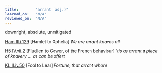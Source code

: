 ```yaml
---
title:        "arrant (adj.)"
learned_on:   "N/A"
reviewed_on:  "N/A"
---
```


downright, absolute, unmitigated

[Ham III.i.129](https://www.shakespeareswords.com/Public/Play.aspx?Act=3&Scene=1&WorkId=2#117207) \[Hamlet to Ophelia\] *We are arrant knaves all*

[H5 IV.vii.2](https://www.shakespeareswords.com/Public/Play.aspx?Act=4&Scene=7&WorkId=38#256411) \[Fluellen to Gower, of the French behaviour\] *'tis as arrant a piece of knavery ... as can be offert*

[KL II.iv.50](https://www.shakespeareswords.com/Public/Play.aspx?Act=2&Scene=4&WorkId=11#153108) \[Fool to Lear\] *Fortune, that arrant whore*
